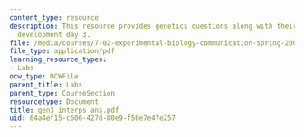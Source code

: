 ```yaml
---
content_type: resource
description: This resource provides genetics questions along with their answers for
  development day 3.
file: /media/courses/7-02-experimental-biology-communication-spring-2005/64a4ef15c606427d80e9f50e7e47e257_gen3_interps_ans.pdf
file_type: application/pdf
learning_resource_types:
- Labs
ocw_type: OCWFile
parent_title: Labs
parent_type: CourseSection
resourcetype: Document
title: gen3_interps_ans.pdf
uid: 64a4ef15-c606-427d-80e9-f50e7e47e257
---
```

